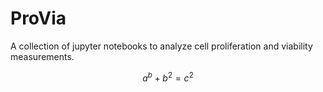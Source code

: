 # ProVia

A collection of jupyter notebooks to analyze cell proliferation and viability measurements.

```math
a^b + b^2 = c^2
```
